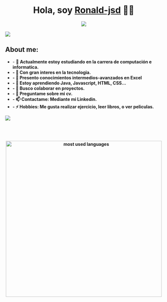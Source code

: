 
<h1 align="center">Hola, soy <a href="https://www.linkedin.com/in/ronald-santiago-jaime-duran/">Ronald-jsd</a> 👋😊</h1>

<div align=center>
    <img src="https://i.ibb.co/S6PRbph/banner-ronald-jsd.gif">    
</div>
<br>
<img src="https://user-images.githubusercontent.com/73097560/115834477-dbab4500-a447-11eb-908a-139a6edaec5c.gif">
<h2>About me:</h2>
<ul>  
<li> - 🔭 <b> Actualmente estoy estudiando en la carrera de computación e informatica. </li>
<li> - 💙 <b> Con gran interes en la tecnologia. </li>
<li> - 🌱 <b> Presento conocimientos intermedios-avanzados en Excel</li>
<li> - 🌱 <b> Estoy aprendiendo Java, Javascript, HTML, CSS... </li>
<li> - 👯 <b> Busco colaborar en proyectos.</li>
<li> - 💬 <b> Preguntame sobre mi cv.</li>
<li> - 📫 <b> Contactame: Mediante mi Linkedin.</li>
<li> - ⚡ <b> Hobbies: Me gusta realizar ejercicio, leer libros, o ver peliculas.</li>
</ul>
<img src="https://user-images.githubusercontent.com/73097560/115834477-dbab4500-a447-11eb-908a-139a6edaec5c.gif">
<br> <br>
<p align="center">
  <br> <br>
    <img alt="most used languages" width="500px" src="https://github-readme-stats.vercel.app/api/top-langs/?username=Ronald-jsd&count_private=true&theme=algolia&bg_color=0,000000,130F40&layout=compact&border_radius=8&langs_count=20&hide=hack,swift,kotlin,objective-c"/>
</p>
